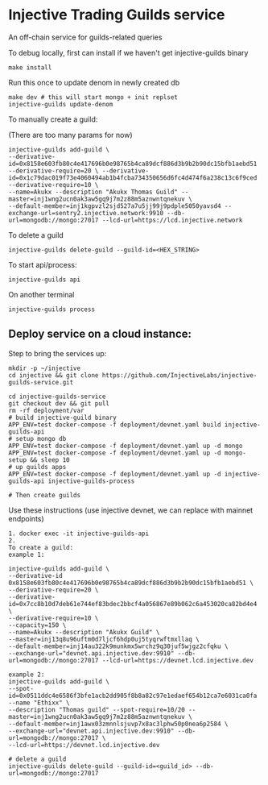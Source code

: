 # Injective Trading Guilds service

An off-chain service for guilds-related queries

To debug locally, first can install if we haven't get injective-guilds binary

```
make install
```

Run this once to update denom in newly created db

```
make dev # this will start mongo + init replset
injective-guilds update-denom 
```

To manually create a guild:

(There are too many params for now)

```
injective-guilds add-guild \
--derivative-id=0x8158e603fb80c4e417696b0e98765b4ca89dcf886d3b9b2b90dc15bfb1aebd51 --derivative-require=20 \ --derivative-id=0x1c79dac019f73e4060494ab1b4fcba734350656d6fc4d474f6a238c13c6f9ced --derivative-require=10 \
--name=Akukx --description "Akukx Thomas Guild" --master=inj1wng2ucn0ak3aw5gq9j7m2z88m5aznwntqnekuv \
--default-member=inj1kgpvzl2sjd527a7u5jj99j9pdple5050yavsd4 --exchange-url=sentry2.injective.network:9910 --db-url=mongodb://mongo:27017 --lcd-url=https://lcd.injective.network
```

To delete a guild

```
injective-guilds delete-guild --guild-id=<HEX_STRING>
```

To start api/process:

```
injective-guilds api
```

On another terminal 

```
injective-guilds process
```

## Deploy service on a cloud instance:

Step to bring the services up:
```
mkdir -p ~/injective
cd injective && git clone https://github.com/InjectiveLabs/injective-guilds-service.git

cd injective-guilds-service
git checkout dev && git pull
rm -rf deployment/var
# build injective-guild binary
APP_ENV=test docker-compose -f deployment/devnet.yaml build injective-guilds-api
# setup mongo db
APP_ENV=test docker-compose -f deployment/devnet.yaml up -d mongo
APP_ENV=test docker-compose -f deployment/devnet.yaml up -d mongo-setup && sleep 10
# up guilds apps
APP_ENV=test docker-compose -f deployment/devnet.yaml up -d injective-guilds-api injective-guilds-process

# Then create guilds
```

Use these instructions (use injective devnet, we can replace with mainnet endpoints)

```
1. docker exec -it injective-guilds-api
2.
To create a guild:
example 1:

injective-guilds add-guild \
--derivative-id 0x8158e603fb80c4e417696b0e98765b4ca89dcf886d3b9b2b90dc15bfb1aebd51 \
--derivative-require=20 \
--derivative-id=0x7cc8b10d7deb61e744ef83bdec2bbcf4a056867e89b062c6a453020ca82bd4e4 \
--derivative-require=10 \
--capacity=150 \
--name=Akukx --description "Akukx Guild" \
--master=inj13q8u96uftm0d7ljcf6hdp0uj5tyqrwftmxllaq \
--default-member=inj14au322k9munkmx5wrchz9q30juf5wjgz2cfqku \
--exchange-url="devnet.api.injective.dev:9910" --db-url=mongodb://mongo:27017 --lcd-url=https://devnet.lcd.injective.dev

example 2:
injective-guilds add-guild \
--spot-id=0x0511ddc4e6586f3bfe1acb2dd905f8b8a82c97e1edaef654b12ca7e6031ca0fa --name "Ethixx" \
--description "Thomas guild" --spot-require=10/20 --master=inj1wng2ucn0ak3aw5gq9j7m2z88m5aznwntqnekuv \
--default-member=inj1awx03zmnnlsjuvp7x8ac3lphw50p0nea6p2584 \
--exchange-url="devnet.api.injective.dev:9910" --db-url=mongodb://mongo:27017 \
--lcd-url=https://devnet.lcd.injective.dev

# delete a guild
injective-guilds delete-guild --guild-id=<guild_id> --db-url=mongodb://mongo:27017
```

